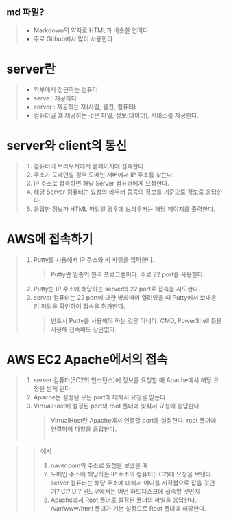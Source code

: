 ## md 파일?

> - Markdown의 약자로 HTML과 비슷한 언어다.
> - 주로 Github에서 많이 사용한다.

# server란

> - 외부에서 접근하는 컴퓨터
> - serve : 제공하다.
> - server : 제공하는 자(사람, 물건, 컴퓨터)
> - 컴퓨터일 떄 제공하는 것은 파일, 정보(데이터), 서비스를 제공한다.

# server와 client의 통신

> 1. 컴퓨터의 브라우저에서 웹페이지에 접속한다.
> 2. 주소가 도메인일 경우 도메인 서버에서 IP 주소를 찾는다.
> 3. IP 주소로 접속하면 해당 Server 컴퓨터에게 요청한다.
> 4. 해당 Server 컴퓨터는 요청의 라우터 등등의 정보를 기준으로 정보로 응답한다.
> 5. 응답한 정보가 HTML 파일일 경우에 브라우저는 해당 페이지를 출력한다.

# AWS에 접속하기

> 1. Putty를 사용해서 IP 주소와 키 파일을 입력한다.
>    > Putty란 일종의 원격 프로그램이다. 주로 22 port를 사용한다.
> 2. Putty는 IP 주소에 해당하는 server의 22 port로 접속을 시도한다.
> 3. server 컴퓨터는 22 port에 대한 방화벽이 열려있을 때 Putty에서 보내온 키 파일을 확인하여 접속을 허가한다.
>    > 반드시 Putty를 사용해야 하는 것은 아니다. CMD, PowerShell 등을 사용해 접속해도 상관없다.

# AWS EC2 Apache에서의 접속

> 1. server 컴퓨터(EC2의 인스턴스)에 정보를 요청할 때 Apache에서 해당 요청을 받게 된다.
> 2. Apache는 설정된 모든 port에 대해서 요청을 받는다.
> 3. VirtualHost에 설정된 port와 root 폴더에 맞춰서 요청에 응답한다.
>    > VirtualHost란 Apache에서 연결할 port를 설정한다.
>    > root 폴더에 연결하여 파일을 응답한다.<br/><br/>

> > 예시
> >
> > 1.  naver.com의 주소로 요청을 보냈을 때
> > 2.  도메인 주소에 해당하는 IP 주소의 컴퓨터(EC2)에 요청을 보낸다.<br/>
> >     server 컴퓨터는 해당 주소에 대해서 어디를 시작점으로 잡을 것인가?
> >     C\:? D:\? 윈도우에서는 어떤 하드디스크에 접속할 것인지
> > 3.  Apache에서 Root 폴더로 설정된 폴더의 파일을 응답한다.<br />
> >     /var/www/html 폴더가 기본 설정으로 Root 폴더에 해당한다.
